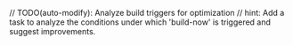 // TODO(auto-modify): Analyze build triggers for optimization
// hint: Add a task to analyze the conditions under which 'build-now' is triggered and suggest improvements.
